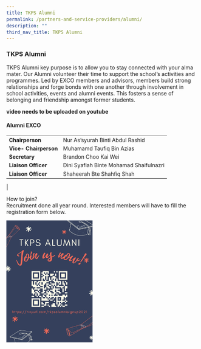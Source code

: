 ```yaml
---
title: TKPS Alumni
permalink: /partners-and-service-providers/alumni/
description: ""
third_nav_title: TKPS Alumni
---
```


### **TKPS Alumni**
TKPS Alumni key purpose is to allow you to stay connected with your alma mater. Our Alumni volunteer their time to support the school’s activities and programmes. Led by EXCO members and advisors, members build strong relationships and forge bonds with one another through involvement in school activities, events and alumni events. This fosters a sense of belonging and friendship amongst former students.

**video needs to be uploaded on youtube**

#### **Alumni EXCO**

|  |  |
|---|---|
| **Chairperson** | Nur As’syurah Binti Abdul Rashid |
| **Vice- Chairperson** | Muhamamd Taufiq Bin Azias |
| **Secretary** | Brandon Choo Kai Wei |
| **Liaison Officer** | Dini Syafiah Binte Mohamad Shaifulnazri |
| **Liaison Officer** |  Shaheerah Bte Shahfiq Shah |
|

How to join?<br>
Recruitment done all year round. Interested members will have to fill the registration form below.




<p><a href="[https://docs.google.com/forms/d/e/1FAIpQLScHfovO4Pf_jwCjchiCBTon_LTdBrgU671szUu4FFAKo4qjsg/viewform](https://docs.google.com/forms/d/e/1FAIpQLScHfovO4Pf_jwCjchiCBTon_LTdBrgU671szUu4FFAKo4qjsg/viewform)">  
<img src="/images/alumni.jpg" style="width:45%">   
</a></p>
